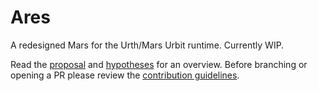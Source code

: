# Ares

A redesigned Mars for the Urth/Mars Urbit runtime. Currently WIP.

Read the [proposal](docs/proposal/proposal-nock-performance.md) and [hypotheses](docs/proposal/hypotheses.md) for an overview. Before branching or opening a PR please review the [contribution guidelines](CONTRIBUTING.md).
